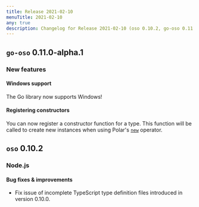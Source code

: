 ```yaml
---
title: Release 2021-02-10
menuTitle: 2021-02-10
any: true
description: Changelog for Release 2021-02-10 (oso 0.10.2, go-oso 0.11.0-alpha.1) containing new features, bug fixes, and more.
---
```


## `go-oso` 0.11.0-alpha.1

### New features

#### Windows support

The Go library now supports Windows!

#### Registering constructors

You can now register a constructor function for a type. This function will be
called to create new instances when using Polar's
[`new`](reference/polar-syntax#new) operator.

## `oso` 0.10.2

### Node.js

#### Bug fixes & improvements

* Fix issue of incomplete TypeScript type definition files introduced in
  version 0.10.0.
